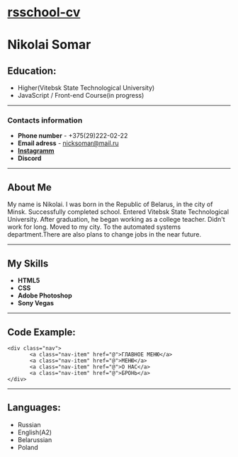 # [rsschool-cv](https://rs.school/courses/javascript-preschool-ru)
# Nikolai Somar
## Education:
* Higher(Vitebsk State Technological University)
* JavaScript / Front-end Course(in progress)

--- 
### Contacts information
* **Phone number** - +375(29)222-02-22
* **Email adress** - nicksomar@mail.ru
* [**Instagramm**](https://www.instagram.com/mikola)
* **Discord**
---
## About Me
My name is Nikolai. I was born in the Republic of Belarus, in the city of Minsk. Successfully completed school. Entered Vitebsk State Technological University. After graduation, he began working as a college teacher. Didn't work for long. Moved to my city. To the automated systems department.There are also plans to change jobs in the near future.

---
## My Skills
* **HTML5**
* **CSS**
* **Adobe Photoshop**
* **Sony Vegas**
---
## Code Example:
```
<div class="nav">
       <a class="nav-item" href="@">ГЛАВНОЕ МЕНЮ</a>
       <a class="nav-item" href="@">МЕНЮ</a>
       <a class="nav-item" href="@">О НАС</a>
       <a class="nav-item" href="@">БРОНЬ</a>
</div>
```
---
## Languages:
* Russian
* English(A2)
* Belarussian
* Poland
